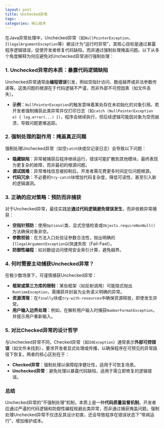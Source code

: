 ```yaml
---
layout: post
title: Unchecked异常
tags: 
categories: 核心技术
---
```


在Java异常处理中，Unchecked异常（如`NullPointerException`、`IllegalArgumentException`等）被设计为“运行时异常”，其核心目标是通过暴露程序逻辑错误，促使开发者修复代码缺陷，而非通过强制处理掩盖问题。以下从多个角度解释为何应避免对Unchecked异常进行强制处理：

### 1. Unchecked异常的本质：暴露代码逻辑缺陷

Unchecked异常通常由**编程错误**引发，例如空指针访问、数组越界或非法参数传递等。这类问题的根源在于代码逻辑不严谨，而非外部不可控因素（如文件丢失）。

- **示例**：`NullPointerException`的触发意味着某处存在未初始化的对象引用。若开发者强制捕获此类异常并仅打印日志（如`catch (NullPointerException e) { log.error(...) }`），程序会继续执行，但后续逻辑可能因对象为空而崩溃，导致问题更难追踪。

### 2. 强制处理的副作用：掩盖真正问题

强制处理Unchecked异常（如空`catch`块或仅记录日志）会导致以下问题：

- **隐藏缺陷**：异常被捕获后程序继续运行，错误可能扩散到其他模块，最终表现为更复杂的故障，而非最初的根源问题。
- **调试困难**：异常堆栈信息被抑制后，开发者需花费更多时间定位问题根源。
- **代码冗余**：不必要的`try-catch`块增加代码复杂度，降低可读性，甚至引入新的逻辑漏洞。

### 3. 正确的应对策略：预防而非捕获

对于Unchecked异常，最佳实践是**通过代码逻辑避免错误发生**，而非依赖异常捕获：

- **空指针预防**：使用`Optional`类、显式空值检查或`Objects.requireNonNull()`方法确保对象非空。
- **参数校验**：在方法入口处验证参数合法性，抛出明确的`IllegalArgumentException`以快速失败（Fail-Fast）。
- **防御性编程**：如对数组访问使用安全索引计算，避免越界。

### 4. 何时需要主动捕获Unchecked异常？

在极少数场景下，可谨慎捕获Unchecked异常：

- **框架或第三方库的限制**：某些框架（如反射调用）可能隐式抛出`RuntimeException`，需捕获并封装为业务语义明确的异常。
- **资源清理**：在`finally`块或`try-with-resources`中确保资源释放，即使发生异常。
- **用户输入边界处理**：例如，在解析用户输入时捕获`NumberFormatException`，并提示用户重新输入。
### 5. 对比Checked异常的设计哲学

与Unchecked异常不同，Checked异常（如`IOException`）通常表示**外部可控错误**（如文件未找到），要求开发者显式处理或传播，以确保程序在可预见的异常路径下恢复。两者的核心区别在于：

- **Checked异常**：强制处理以保障程序健壮性，适用于可恢复场景。
- **Unchecked异常**：避免处理以暴露代码缺陷，适用于需立即修复的逻辑错误。
### 总结

Unchecked异常的“不强制处理”机制，本质上是一种**代码质量监督机制**。开发者应通过严谨的代码逻辑和防御性编程规避此类异常，而非通过捕获掩盖问题。强制处理Unchecked异常不仅违反其设计初衷，还会导致程序在错误状态下“带病运行”，增加维护成本。